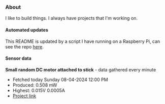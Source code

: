 ### About
I like to build things. I always have projects that I'm working on.

#### Automated updates
This README is updated by a script I have running on a Raspberry Pi, can see the repo [here](https://github.com/jdc-cunningham/raspi-git-repo-updater).

#### Sensor data


**Small random DC motor attached to stick** - data gathered every minute
- Fetched today Sunday 08-04-2024 12:00 PM
- Produced: 0.508 mW
- Highest: 0.015V 0.0005A
- [Project link](https://github.com/jdc-cunningham/turbine-raspi)